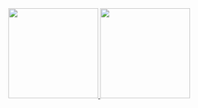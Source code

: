 <div>
  <a href="https://github.com/MathPelicer">
  <img height="180em" src="https://github-readme-stats.vercel.app/api?username=MathPelicer&show_icons=true&theme=radical&include_all_commits=true&count_private=true"/>
  <img height="180em" src="https://github-readme-stats.vercel.app/api/top-langs/?username=MathPelicer&layout=compact&theme=radical&jupyter%20notebook"/>
</div>
<!---
MathPelicer/MathPelicer is a ✨ special ✨ repository because its `README.md` (this file) appears on your GitHub profile.
You can click the Preview link to take a look at your changes.
--->
